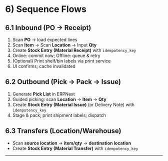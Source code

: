 # 6) Sequence Flows
## 6.1 Inbound (PO → Receipt)
1. Scan **PO** → load expected lines  
2. Scan **Item** → Scan **Location** → Input **Qty**  
3. Create **Stock Entry (Material Receipt)** with `idempotency_key`  
4. Online: commit now; Offline: queue & retry  
5. (Optional) Print shelf/bin labels via print service  
6. UI confirms; cache invalidated

## 6.2 Outbound (Pick → Pack → Issue)
1. Generate **Pick List** in ERPNext  
2. Guided picking: scan **Location** → **Item** → **Qty**  
3. Create **Stock Entry (Material Issue)** (or Delivery Note) with `idempotency_key`  
4. Stage & pack; print shipment labels; dispatch

## 6.3 Transfers (Location/Warehouse)
- Scan **source location** → **item/qty** → **destination location**  
- Create **Stock Entry (Material Transfer)** with `idempotency_key`

---
